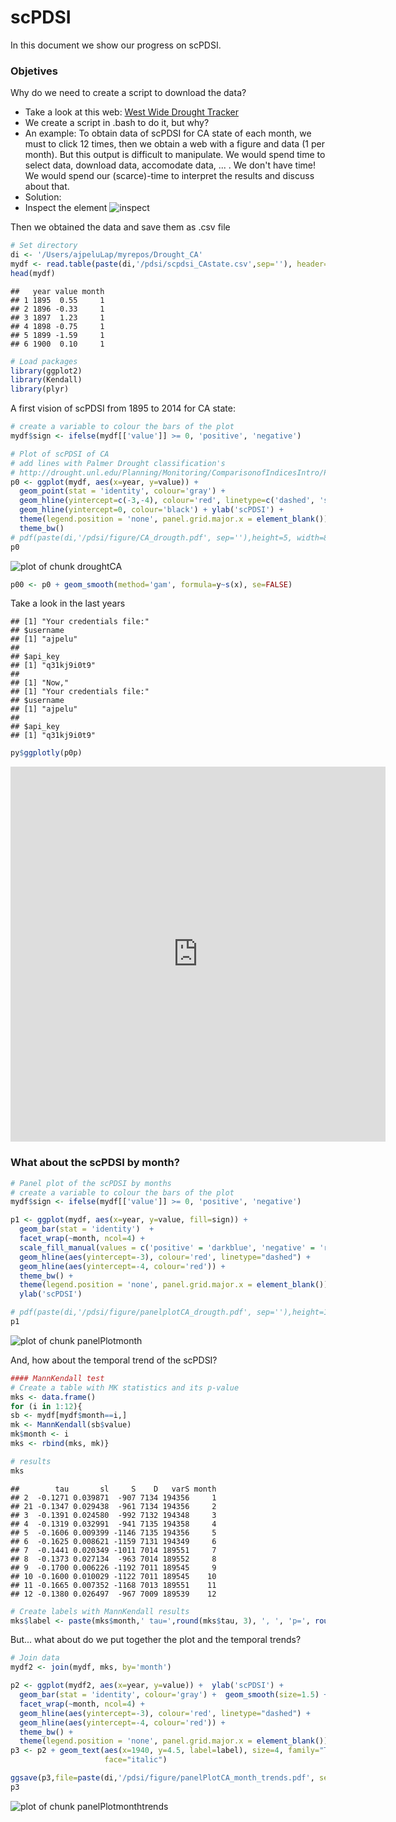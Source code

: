 scPDSI 
========================================================
In this document we show our progress on scPDSI.

### Objetives 
Why do we need to create a script to download the data?
- Take a look at this web: [West Wide Drought Tracker](http://www.wrcc.dri.edu/wwdt/time)
- We create a script in .bash to do it, but why? 
- An example: To obtain data of scPDSI for CA state of each month, we must to click 12 times, then we obtain a web with a figure and data (1 per month). But this output is difficult to manipulate. We would spend time to select data, download data, accomodate data, ... . We don't have time! We would spend our (scarce)-time to interpret the results and discuss about that. 
- Solution:
- Inspect the element ![inspect](figure/inspect.png) 

Then we obtained the data and save them as .csv file 


```r
# Set directory 
di <- '/Users/ajpeluLap/myrepos/Drought_CA'
mydf <- read.table(paste(di,'/pdsi/scpdsi_CAstate.csv',sep=''), header=TRUE) 
head(mydf)
```

```
##   year value month
## 1 1895  0.55     1
## 2 1896 -0.33     1
## 3 1897  1.23     1
## 4 1898 -0.75     1
## 5 1899 -1.59     1
## 6 1900  0.10     1
```



```r
# Load packages 
library(ggplot2)
library(Kendall)
library(plyr)
```


A first vision of scPDSI from 1895 to 2014 for CA state: 


```r
# create a variable to colour the bars of the plot 
mydf$sign <- ifelse(mydf[['value']] >= 0, 'positive', 'negative')

# Plot of scPDSI of CA 
# add lines with Palmer Drought classification's
# http://drought.unl.edu/Planning/Monitoring/ComparisonofIndicesIntro/PDSI.aspx
p0 <- ggplot(mydf, aes(x=year, y=value)) + 
  geom_point(stat = 'identity', colour='gray') + 
  geom_hline(yintercept=c(-3,-4), colour='red', linetype=c('dashed', 'solid')) +
  geom_hline(yintercept=0, colour='black') + ylab('scPDSI') +
  theme(legend.position = 'none', panel.grid.major.x = element_blank()) +
  theme_bw() 
# pdf(paste(di,'/pdsi/figure/CA_drougth.pdf', sep=''),height=5, width=8)
p0
```

![plot of chunk droughtCA](figure/droughtCA.png) 


```r
p00 <- p0 + geom_smooth(method='gam', formula=y~s(x), se=FALSE)
```

Take a look in the last years 


```
## [1] "Your credentials file:"
## $username
## [1] "ajpelu"
## 
## $api_key
## [1] "q31kj9i0t9"
## 
## [1] "Now,"
## [1] "Your credentials file:"
## $username
## [1] "ajpelu"
## 
## $api_key
## [1] "q31kj9i0t9"
```


```r
py$ggplotly(p0p)
```

<iframe height="600" id="igraph" scrolling="no" seamless="seamless"
				src="https://plot.ly/~ajpelu/5" width="600" frameBorder="0"></iframe>


### What about the scPDSI by month? 

```r
# Panel plot of the scPDSI by months  
# create a variable to colour the bars of the plot 
mydf$sign <- ifelse(mydf[['value']] >= 0, 'positive', 'negative')

p1 <- ggplot(mydf, aes(x=year, y=value, fill=sign)) + 
  geom_bar(stat = 'identity')  + 
  facet_wrap(~month, ncol=4) + 
  scale_fill_manual(values = c('positive' = 'darkblue', 'negative' = 'red')) + 
  geom_hline(aes(yintercept=-3), colour='red', linetype="dashed") + 
  geom_hline(aes(yintercept=-4, colour='red')) +
  theme_bw() + 
  theme(legend.position = 'none', panel.grid.major.x = element_blank()) + 
  ylab('scPDSI')

# pdf(paste(di,'/pdsi/figure/panelplotCA_drougth.pdf', sep=''),height=10, width=9)
p1 
```

![plot of chunk panelPlotmonth](figure/panelPlotmonth.png) 

And, how about the temporal trend of the scPDSI? 

```r
#### MannKendall test 
# Create a table with MK statistics and its p-value 
mks <- data.frame()
for (i in 1:12){
sb <- mydf[mydf$month==i,]
mk <- MannKendall(sb$value)
mk$month <- i 
mks <- rbind(mks, mk)}

# results 
mks 
```

```
##        tau       sl     S    D   varS month
## 2  -0.1271 0.039871  -907 7134 194356     1
## 21 -0.1347 0.029438  -961 7134 194356     2
## 3  -0.1391 0.024580  -992 7132 194348     3
## 4  -0.1319 0.032991  -941 7135 194358     4
## 5  -0.1606 0.009399 -1146 7135 194356     5
## 6  -0.1625 0.008621 -1159 7131 194349     6
## 7  -0.1441 0.020349 -1011 7014 189551     7
## 8  -0.1373 0.027134  -963 7014 189552     8
## 9  -0.1700 0.006226 -1192 7011 189545     9
## 10 -0.1600 0.010029 -1122 7011 189545    10
## 11 -0.1665 0.007352 -1168 7013 189551    11
## 12 -0.1380 0.026497  -967 7009 189539    12
```

```r
# Create labels with MannKendall results 
mks$label <- paste(mks$month,' tau=',round(mks$tau, 3), ', ', 'p=', round(mks$sl,4), sep='')
```

But... what about do we put together the plot and the temporal trends?  


```r
# Join data 
mydf2 <- join(mydf, mks, by='month')
```


```r
p2 <- ggplot(mydf2, aes(x=year, y=value)) +  ylab('scPDSI') +
  geom_bar(stat = 'identity', colour='gray') +  geom_smooth(size=1.5) + 
  facet_wrap(~month, ncol=4) + 
  geom_hline(aes(yintercept=-3), colour='red', linetype="dashed") + 
  geom_hline(aes(yintercept=-4, colour='red')) +
  theme_bw() +
  theme(legend.position = 'none', panel.grid.major.x = element_blank()) 
p3 <- p2 + geom_text(aes(x=1940, y=4.5, label=label), size=4, family="Times", 
                     face="italic")

ggsave(p3,file=paste(di,'/pdsi/figure/panelPlotCA_month_trends.pdf', sep=''),height=10, width=9)
p3
```

![plot of chunk panelPlotmonthtrends](figure/panelPlotmonthtrends.png) 
